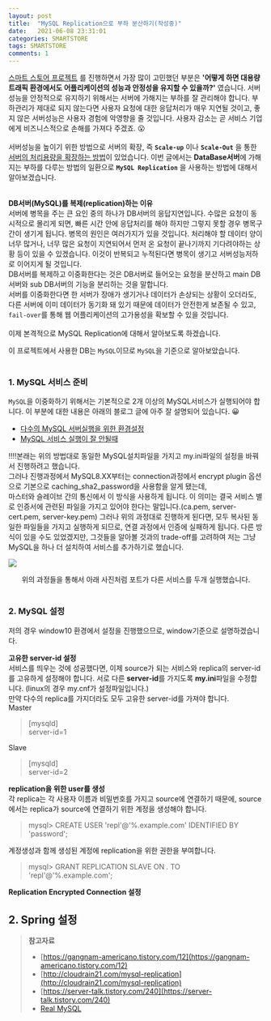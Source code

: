 ```yaml
---
layout: post
title:  "MySQL Replication으로 부하 분산하기(작성중)"
date:   2021-06-08 23:31:01
categories: SMARTSTORE
tags: SMARTSTORE
comments: 1
---
```



 [스마트 스토어 프로젝트](https://github.com/f-lab-edu/smart-store) 를 진행하면서 가장 많이 고민했던 부분은 __'어떻게 하면 대용량 트래픽 환경에서도 어플리케이션의 성능과 안정성을 유지할 수 있을까?'__ 였습니다. 서버성능을 안정적으로 유지하기 위해서는 서버에 가해지는 부하를 잘 관리해야 합니다. 부하관리가 제대로 되지 않는다면 사용자 요청에 대한 응답처리가 매우 지연될 것이고, 좋지 않은 서버성능은 사용자 경험에 악영향을 줄 것입니다. 사용자 감소는 곧 서비스 기업에게 비즈니스적으로 손해를 가져다 주겠죠. 😮
<br><br> 
서버성능을 높이기 위한 방법으로 서버의 확장, 즉 __`Scale-up`__ 이나 __`Scale-Out`__ 을 통한 [서버의 처리용량을 확장하는 방법](https://isaac1102.github.io/2001/04/15/server-scaling)이 있었습니다. 
이번 글에서는 **DataBase서버**에 가해지는 부하를 다루는 방법의 일환으로 __`MySQL Replication`__ 을 사용하는 방법에 대해서 알아보겠습니다. 
<br><br> 

**DB서버(MySQL)를 복제(replication)하는 이유** <br> 
서버에 병목을 주는 큰 요인 중의 하나가 DB서버의 응답지연입니다. 수많은 요청이 동시적으로 몰리게 되면, 빠른 시간 안에 응답처리를 해야 하지만 그렇지 못할 경우 병목구간이 생기게 됩니다. 병목의 원인은 여러가지가 있을 것입니다. 처리해야 할 데이터 양이 너무 많거나, 너무 많은 요청이 지연되어서 먼저 온 요청이 끝나기까지 기다려야하는 상황 등이 있을 수 있겠습니다. 이것이 반복되고 누적된다면 병목이 생기고 서버성능저하로 이어지게 될 것입니다. 
<br> 
DB서버를 복제하고 이중화한다는 것은 DB서버로 들어오는 요청을 분산하고 main DB서버와 sub DB서버의 기능을 분리하는 것을 말합니다. 
<br> 
서버를 이중화한다면 한 서버가 장애가 생기거나 데이터가 손상되는 상황이 오더라도, 다른 서버에 이미 데이터가 동기화 돼 있기 때문에 데이터가 안전한게 보존될 수 있고, `fail-over`를 통해 웹 어플리케이션의 고가용성을 확보할 수 있을 것입니다. 
<br> <br> 
이제 본격적으로 MySQL Replication에 대해서 알아보도록 하겠습니다. 

이 프로젝트에서 사용한 DB는 `MySQL`이므로 `MySQL`을 기준으로 알아보았습니다. <br> 
<br> 
 ### 1. MySQL 서비스 준비
`MySQL`을 이중화하기 위해서는 기본적으로 2개 이상의 MySQL서비스가 실행되어야 합니다. 
이 부분에 대한 내용은 아래의 블로그 글에 아주 잘 설명되어 있습니다. 😀<br>
- [다수의 MySQL 서버실행을 위한 환경설정](https://m.blog.naver.com/PostView.naver?isHttpsRedirect=true&blogId=amcc&logNo=221340672465)  <br>
- [MySQL 서비스 실행이 잘 안될때](https://m.blog.naver.com/PostView.naver?isHttpsRedirect=true&blogId=amcc&logNo=221340672465)  <br> 

‼‼본래는 위의 방법대로 동일한 MySQL설치파일을 가지고 my.ini파일의 설정을 바꿔서 진행하려고 했습니다. <br> 
그러나 진행과정에서 MySQL8.XX부터는 connection과정에서 encrypt plugin 옵션으로 기본으로 caching_sha2_password을 사용함을 알게 됐는데, <br> 
마스터와 슬레이브 간의 통신에서 이 방식을 사용하게 됩니다. 이 의미는 결국 서비스 별로 인증서에 관련된 파일을 가지고 있어야 한다는 말입니다.(ca.pem, server-cert.pem, server-key.pem)
그러나 위의 과정대로 진행하게 된다면, 모두 복사된 동일한 파일들을 가지고 실행하게 되므로, 연결 과정에서 인증에 실패하게 됩니다.
다른 방식이 있을 수도 있었겠지만, 그것들을 알아볼 것과의 trade-off를 고려하여 저는 그냥 MySQL을 하나 더 설치하여 서비스를 추가하기로 했습니다. 


<p style="align:center;">
    <img src="https://user-images.githubusercontent.com/37571052/121644408-ec824980-cacd-11eb-8e0a-fe5f7a88a76b.png"><br> 
 </p>
 <div style="text-align: center;">위의 과정들을 통해서 아래 사진처럼 포트가 다른 서비스를 두개 실행했습니다.</div>
 
<br> 

### 2. MySQL 설정
저의 경우 window10 환경에서 설정을 진행했으므로, window기준으로 설명하겠습니다. 

__고유한 server-id 설정__    <br> 
서비스를 띄우는 것에 성공했다면, 이제 source가 되는 서비스와 replica의 server-id를 고유하게 설정해야 합니다. 
서로 다른 **server-id**를 가지도록 **my.ini**파일을 수정합니다. (linux의 경우 my.cnf가 설정파일입니다.)<br> 
만약 다수의 replica를 가지더라도 모두 고유한 server-id를 가져야 합니다. <br> 
Master <br> 
> [mysqld]<br> 
> server-id=1   

Slave  <br> 
> [mysqld]<br> 
> server-id=2

__replication을 위한 user를 생성__ <br> 
각 replica는 각 사용자 이름과 비밀번호를 가지고 source에 연결하기 때문에, source에서는 replica가 source에 연결하기 위한 계정을 생성해야 합니다. <br> 
>mysql> CREATE USER 'repl'@'%.example.com' IDENTIFIED BY 'password';<br> 

계정생성과 함께 생성된 계정에 replication을 위한 권한을 부여합니다. 
>mysql> GRANT REPLICATION SLAVE ON *.* TO 'repl'@'%.example.com';

__Replication Encrypted Connection 설정__<br> 


## 2. Spring 설정
>__참고자료__    
>- [https://gangnam-americano.tistory.com/12](https://gangnam-americano.tistory.com/12)
>- [http://cloudrain21.com/mysql-replication](http://cloudrain21.com/mysql-replication)
>- [https://server-talk.tistory.com/240](https://server-talk.tistory.com/240)
>- [Real MySQL](http://www.yes24.com/Product/Goods/6960931)
